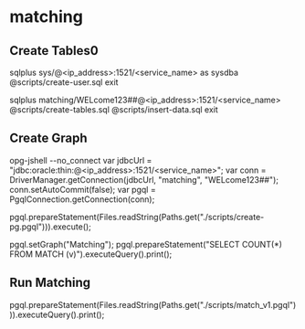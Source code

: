 # matching

## Create Tables0

sqlplus sys/<password>@<ip_address>:1521/<service_name> as sysdba
@scripts/create-user.sql
exit

sqlplus matching/WELcome123##@<ip_address>:1521/<service_name>
@scripts/create-tables.sql
@scripts/insert-data.sql
exit

## Create Graph

opg-jshell --no_connect
var jdbcUrl = "jdbc:oracle:thin:@<ip_address>:1521/<service_name>";
var conn = DriverManager.getConnection(jdbcUrl, "matching", "WELcome123##");
conn.setAutoCommit(false);
var pgql = PgqlConnection.getConnection(conn);

pgql.prepareStatement(Files.readString(Paths.get("./scripts/create-pg.pgql"))).execute();

pgql.setGraph("Matching");
pgql.prepareStatement("SELECT COUNT(*) FROM MATCH (v)").executeQuery().print();

## Run Matching

pgql.prepareStatement(Files.readString(Paths.get("./scripts/match_v1.pgql"))).executeQuery().print();
